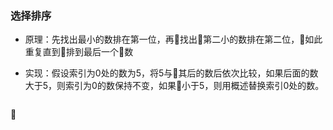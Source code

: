 ### 选择排序
- 原理：先找出最小的数排在第一位，再找出第二小的数排在第二位，如此重复直到排到最后一个数

- 实现：假设索引为0处的数为5，将5与其后的数后依次比较，如果后面的数大于5，则索引为0的数保持不变，如果小于5，则用概述替换索引0处的数。

```

```
